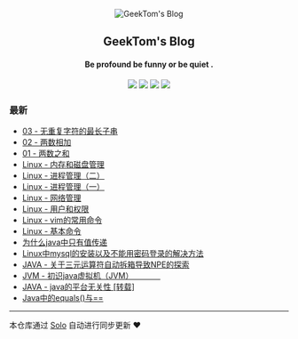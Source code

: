 <p align="center"><img alt="GeekTom's Blog" src="https://www.easyicon.net/api/resizeApi.php?id=534146&size=32"></p><h2 align="center">
GeekTom's Blog
</h2>

<h4 align="center">Be profound  be funny  or  be quiet .</h4>
<p align="center"><a title="GeekTom's Blog" target="_blank" href="https://github.com/geektomya/solo-blog"><img src="https://img.shields.io/github/last-commit/geektomya/solo-blog.svg?style=flat-square&color=FF9900"></a>
<a title="GitHub repo size in bytes" target="_blank" href="https://github.com/geektomya/solo-blog"><img src="https://img.shields.io/github/repo-size/geektomya/solo-blog.svg?style=flat-square"></a>
<a title="Solo Version" target="_blank" href="https://github.com/88250/solo/releases"><img src="https://img.shields.io/badge/solo-3.6.7-f1e05a.svg?style=flat-square&color=blueviolet"></a>
<a title="Hits" target="_blank" href="https://github.com/88250/hits"><img src="https://hits.b3log.org/geektomya/solo-blog.svg"></a></p>

### 最新

* [03 - 无重复字符的最长子串](http://blog.zhqy.xyz/articles/2019/12/01/1575198610185.html)
* [02 - 两数相加](http://blog.zhqy.xyz/articles/2019/11/30/1575125278150.html)
* [01 - 两数之和](http://blog.zhqy.xyz/articles/2019/11/27/1574825419642.html)
* [Linux - 内存和磁盘管理](http://blog.zhqy.xyz/articles/2019/11/16/1573916620079.html)
* [Linux - 进程管理（二）](http://blog.zhqy.xyz/articles/2019/11/16/1573891707152.html)
* [Linux - 进程管理（一）](http://blog.zhqy.xyz/articles/2019/11/15/1573828800331.html)
* [Linux - 网络管理](http://blog.zhqy.xyz/articles/2019/11/13/1573656383363.html)
* [Linux - 用户和权限](http://blog.zhqy.xyz/articles/2019/11/11/1573485316708.html)
* [Linux - vim的常用命令](http://blog.zhqy.xyz/articles/2019/11/06/1573047455182.html)
* [Linux - 基本命令](http://blog.zhqy.xyz/articles/2019/11/06/1573017674174.html)
* [为什么java中只有值传递](http://blog.zhqy.xyz/articles/2019/10/28/1572216852597.html)
* [Linux中mysql的安装以及不能用密码登录的解决方法](http://blog.zhqy.xyz/articles/2019/10/28/1572211231161.html)
* [JAVA - 关于三元运算符自动拆箱导致NPE的探索](http://blog.zhqy.xyz/articles/2019/10/24/1571853320002.html)
* [JVM - 初识java虚拟机（JVM）　　　　](http://blog.zhqy.xyz/articles/2019/10/22/1571755164215.html)
* [JAVA - java的平台无关性 [转载]](http://blog.zhqy.xyz/articles/2019/10/22/1571747472258.html)
* [Java中的equals()与==](http://blog.zhqy.xyz/articles/2019/10/20/1571583667114.html)



---

本仓库通过 [Solo](https://github.com/88250/solo) 自动进行同步更新 ❤️ 